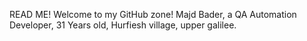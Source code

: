 READ ME!
Welcome to my GitHub zone!
	Majd Bader, a QA Automation Developer, 
	31 Years old,
	Hurfiesh village, upper galilee.

		

